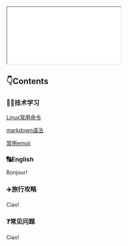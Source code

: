 <iframe src="background.html"></iframe>

## 👇Contents
<!-- tabs:start -->

### **👨‍💻技术学习**

[Linux常用命令](/linux/Linux常用命令.md)</br>

[markdown语法](/other/markdown.md)</br>

[常用emoji](/other/emoji.md)</br>

### **🔠English**

Bonjour!

### **✈️旅行攻略**

Ciao!

### **❓常见问题**

Ciao!


<!-- tabs:end -->

<!-- ## 📞Contact me 

|<img src="/img/avatar.png" width="250" height="200">| [🦊Github](https://github.com/extrabonus)</br>[👁️weibo](http://example.com) |
|-----|-----|   -->

